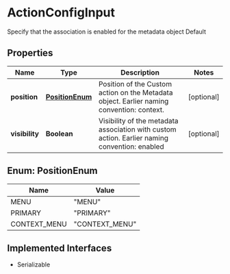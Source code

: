 

# ActionConfigInput

Specify that the association is enabled for the metadata object Default

## Properties

| Name | Type | Description | Notes |
|------------ | ------------- | ------------- | -------------|
|**position** | [**PositionEnum**](#PositionEnum) | Position of the Custom action on the Metadata object. Earlier naming convention: context. |  [optional] |
|**visibility** | **Boolean** | Visibility of the metadata association with custom action. Earlier naming convention: enabled |  [optional] |



## Enum: PositionEnum

| Name | Value |
|---- | -----|
| MENU | &quot;MENU&quot; |
| PRIMARY | &quot;PRIMARY&quot; |
| CONTEXT_MENU | &quot;CONTEXT_MENU&quot; |


## Implemented Interfaces

* Serializable


